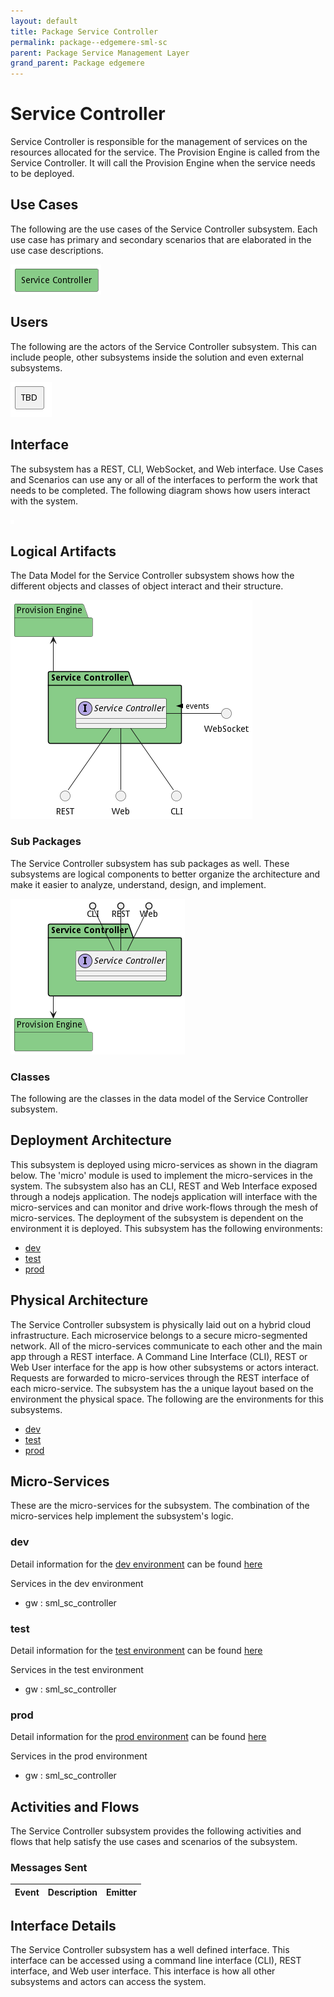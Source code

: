 ```yaml
---
layout: default
title: Package Service Controller
permalink: package--edgemere-sml-sc
parent: Package Service Management Layer
grand_parent: Package edgemere
---
```


# Service Controller

Service Controller is responsible for the management of services on the resources allocated for the service. The Provision Engine is called from the Service Controller. It will call the Provision Engine when the service needs to be deployed.



## Use Cases

The following are the use cases of the Service Controller subsystem. Each use case has primary and secondary scenarios
that are elaborated in the use case descriptions.



![UseCase Diagram](./usecases.png)

## Users

The following are the actors of the Service Controller subsystem. This can include people, other subsystems
inside the solution and even external subsystems.



![User Interaction](./userinteraction.png)

## Interface

The subsystem has a REST, CLI, WebSocket, and Web interface. Use Cases and Scenarios can use any or all
of the interfaces to perform the work that needs to be completed. The following  diagram shows how
users interact with the system.

![Scenario Mappings Diagram](./scenariomapping.png)



## Logical Artifacts

The Data Model for the  Service Controller subsystem shows how the different objects and classes of object interact
and their structure.

![Sub Package Diagram](./subpackage.png)

### Sub Packages

The Service Controller subsystem has sub packages as well. These subsystems are logical components to better
organize the architecture and make it easier to analyze, understand, design, and implement.



![Logical Diagram](./logical.png)

### Classes

The following are the classes in the data model of the Service Controller subsystem.




## Deployment Architecture

This subsystem is deployed using micro-services as shown in the diagram below. The 'micro' module is
used to implement the micro-services in the system. The subsystem also has an CLI, REST and Web Interface
exposed through a nodejs application. The nodejs application will interface with the micro-services and
can monitor and drive work-flows through the mesh of micro-services. The deployment of the subsystem is
dependent on the environment it is deployed. This subsystem has the following environments:
* [dev](environment--edgemere-sml-sc-dev)
* [test](environment--edgemere-sml-sc-test)
* [prod](environment--edgemere-sml-sc-prod)



## Physical Architecture

The Service Controller subsystem is physically laid out on a hybrid cloud infrastructure. Each microservice belongs
to a secure micro-segmented network. All of the micro-services communicate to each other and the main app through a
REST interface. A Command Line Interface (CLI), REST or Web User interface for the app is how other subsystems or actors
interact. Requests are forwarded to micro-services through the REST interface of each micro-service. The subsystem has
the a unique layout based on the environment the physical space. The following are the environments for this
subsystems.
* [dev](environment--edgemere-sml-sc-dev)
* [test](environment--edgemere-sml-sc-test)
* [prod](environment--edgemere-sml-sc-prod)


## Micro-Services

These are the micro-services for the subsystem. The combination of the micro-services help implement
the subsystem's logic.


### dev

Detail information for the [dev environment](environment--edgemere-sml-sc-dev)
can be found [here](environment--edgemere-sml-sc-dev)

Services in the dev environment

* gw : sml_sc_controller


### test

Detail information for the [test environment](environment--edgemere-sml-sc-test)
can be found [here](environment--edgemere-sml-sc-test)

Services in the test environment

* gw : sml_sc_controller


### prod

Detail information for the [prod environment](environment--edgemere-sml-sc-prod)
can be found [here](environment--edgemere-sml-sc-prod)

Services in the prod environment

* gw : sml_sc_controller


## Activities and Flows
The Service Controller subsystem provides the following activities and flows that help satisfy the use
cases and scenarios of the subsystem.




### Messages Sent

| Event | Description | Emitter |
|-------|-------------|---------|



## Interface Details
The Service Controller subsystem has a well defined interface. This interface can be accessed using a
command line interface (CLI), REST interface, and Web user interface. This interface is how all other
subsystems and actors can access the system.


